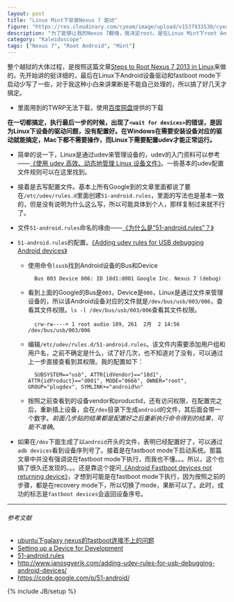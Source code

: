 ```yaml
---
layout: post
title: "Linux Mint下安装Nexus 7 驱动"
figure: "https://res.cloudinary.com/cyeam/image/upload/v1537933530/cyeam/writing_udev_rules.jpg"
description: "为了能够让我的Nexus 7翻墙，我决定root。是在Linux Mint下root Android。看着也不难，结果搞了好几天。越到一半机子驱动问题，没办法继续了，看着一块砖头放在那，真叫个急啊。root成功后，twitter还是上不去，还得再写一篇文章来总结一下Android翻墙。"
category: "Kaleidoscope"
tags: ["Nexus 7", "Root Android", "Mint"]
---
```


整个越狱的大体过程，是按照这篇文章[Steps to Root Nexus 7 2013 in Linux](http://itsfoss.com/root-nexus-7-2013-ubuntu-linux/)来做的。先开始讲的挺详细的，最后在Linux下Android设备驱动和fastboot mode下启动少写了一些，对于我这种小白来讲果断是不能自己处理的，所以搞了好几天才搞定。

+ 里面用到的TWRP无法下载，使用[百度网盘](http://pan.baidu.com/wap/link?uk=3593604652&shareid=453410427&third=0)提供的下载

**在一切都搞定，执行最后一步的时候，出现了`<wait for devices>`的错误，是因为Linux下设备的驱动问题，没有配置好。在Windows在需要安装设备对应的驱动就能搞定，Mac下都不需要操作，而Linux下需要配置udev才能正常运行。**

+ 简单的说一下，Linux是通过udev来管理设备的，udev的入门资料可以参考——[《使用 udev 高效、动态地管理 Linux 设备文件》](http://www.ibm.com/developerworks/cn/linux/l-cn-udev/)。一些基本的udev配置文件规则可以在这里找到。

+ 接着是去写配置文件。基本上所有Google到的文章里面都说了要在`/etc/udev/rules.d`里面创建`51-android.rules`，里面的写法也是基本一致的，但是没有说明为什么这么写，所以可能具体到个人，那样复制过来就不行了。

+ 文件`51-android.rules`命名的缘由——[《为什么是“51-android.rules”？》](http://www.cnblogs.com/frydsh/archive/2013/03/07/2949089.html)

+ `51-android.rules`的配置。[《Adding udev rules for USB debugging Android devices》](http://www.janosgyerik.com/adding-udev-rules-for-usb-debugging-android-devices/)

    + 使用命令`lsusb`找到Android设备的Bus和Device

            Bus 003 Device 006: ID 18d1:d001 Google Inc. Nexus 7 (debug)

    + 看到上面的Google的Bus是`003`，Device是`006`，Linux是通过文件来管理设备的，所以该Android设备对应的文件就是`/dev/bus/usb/003/006`，查看其文件权限。`ls -l /dev/bus/usb/003/006`查看其文件权限。

            crw-rw----+ 1 root audio 189, 261  2月  2 14:56 /dev/bus/usb/003/006

    + 编辑`/etc/udev/rules.d/51-android.rules`。该文件内需要添加用户组和用户名，之前不确定是什么，试了好几次，也不知道对了没有，可以通过上一步直接查看到其权限。我的配置如下：

            SUBSYSTEM=="usb", ATTR{idVendor}=="18d1", ATTR{idProduct}=="d001", MODE="0666", OWNER="root", GROUP="plugdev", SYMLINK+="android%n"

    + 按照之前查看到的设备vendor和productid，还有访问权限，在配置完之后，重新插上设备，会在`/dev`目录下生成`android`的文件，其后面会带一个数字。*前面几步贴的结果都是配置好之后重新执行命令得到的结果，可能不准确*。 

   
+ 如果在`/dev`下面生成了以`android`开头的文件，表明已经配置好了，可以通过`adb devices`看到设备序列号了。接着是在fastboot mode下启动系统。那篇文章中并没有强调说在fastboot mode下执行，而我也不懂。。。所以，这个也搞了很久还发现的。。。还是靠这个提问[《Android Fastboot devices not returning device》](http://stackoverflow.com/questions/8588595/android-fastboot-devices-not-returning-device)，才想到可能是在fastboot mode下执行，因为按照之前的步骤，都是在recovery mode下，所以切换了mode，果断可以了。此时，成功的标志是`fastboot devices`会返回设备序号。

---

<div id="stacktack-21499972"></div>

###### *参考文献*
+ [ubuntu下galaxy nexus的fastboot连接不上的问题](http://blog.csdn.net/gexueyuan/article/details/8720570)
+ [Setting up a Device for Development](http://developer.android.com/tools/device.html)
+ [51-android.rules](https://github.com/M0Rf30/android-udev-rules/blob/master/51-android.rules)
+ http://www.janosgyerik.com/adding-udev-rules-for-usb-debugging-android-devices/
+ https://code.google.com/p/51-android/

{% include JB/setup %}
